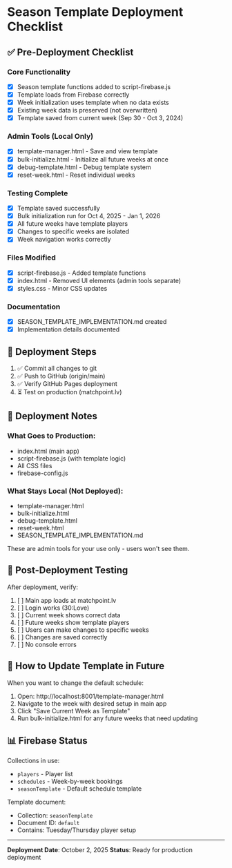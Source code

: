 # Season Template Deployment Checklist

## ✅ Pre-Deployment Checklist

### Core Functionality
- [x] Season template functions added to script-firebase.js
- [x] Template loads from Firebase correctly
- [x] Week initialization uses template when no data exists
- [x] Existing week data is preserved (not overwritten)
- [x] Template saved from current week (Sep 30 - Oct 3, 2024)

### Admin Tools (Local Only)
- [x] template-manager.html - Save and view template
- [x] bulk-initialize.html - Initialize all future weeks at once
- [x] debug-template.html - Debug template system
- [x] reset-week.html - Reset individual weeks

### Testing Complete
- [x] Template saved successfully
- [x] Bulk initialization run for Oct 4, 2025 - Jan 1, 2026
- [x] All future weeks have template players
- [x] Changes to specific weeks are isolated
- [x] Week navigation works correctly

### Files Modified
- [x] script-firebase.js - Added template functions
- [x] index.html - Removed UI elements (admin tools separate)
- [x] styles.css - Minor CSS updates

### Documentation
- [x] SEASON_TEMPLATE_IMPLEMENTATION.md created
- [x] Implementation details documented

## 🚀 Deployment Steps

1. ✅ Commit all changes to git
2. ✅ Push to GitHub (origin/main)
3. ✅ Verify GitHub Pages deployment
4. ⏳ Test on production (matchpoint.lv)

## 📝 Deployment Notes

### What Goes to Production:
- index.html (main app)
- script-firebase.js (with template logic)
- All CSS files
- firebase-config.js

### What Stays Local (Not Deployed):
- template-manager.html
- bulk-initialize.html
- debug-template.html
- reset-week.html
- SEASON_TEMPLATE_IMPLEMENTATION.md

These are admin tools for your use only - users won't see them.

## 🧪 Post-Deployment Testing

After deployment, verify:
1. [ ] Main app loads at matchpoint.lv
2. [ ] Login works (30:Love)
3. [ ] Current week shows correct data
4. [ ] Future weeks show template players
5. [ ] Users can make changes to specific weeks
6. [ ] Changes are saved correctly
7. [ ] No console errors

## 🔄 How to Update Template in Future

When you want to change the default schedule:
1. Open: http://localhost:8001/template-manager.html
2. Navigate to the week with desired setup in main app
3. Click "Save Current Week as Template"
4. Run bulk-initialize.html for any future weeks that need updating

## 📊 Firebase Status

Collections in use:
- `players` - Player list
- `schedules` - Week-by-week bookings
- `seasonTemplate` - Default schedule template

Template document:
- Collection: `seasonTemplate`
- Document ID: `default`
- Contains: Tuesday/Thursday player setup

---

**Deployment Date**: October 2, 2025
**Status**: Ready for production deployment

